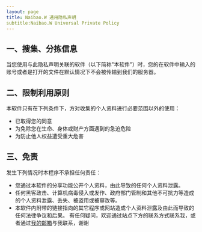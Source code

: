 ```yaml
---
layout: page
title: Naibao.W 通用隐私声明
subtitle:Naibao.W Universal Private Policy
---
```

##  一、搜集、分拣信息

当您使用与此隐私声明关联的软件（以下简称"本软件"）时，您的在软件中输入的账号或者是打开的文件在默认情况下不会被传输到我们的服务器。

##  二、限制利用原则

 本软件只有在下列条件下，方对收集的个人资料进行必要范围以外的使用：

 * 已取得您的同意
 * 为免除您在生命、身体或财产方面遇到的急迫危险
 * 为防止他人权益遭受重大危害

##  三、免责

发生下列情况时本程序不承担任何责任：

* 您通过本软件的分享功能公开个人资料，由此导致的任何个人资料泄露。
* 任何黑客政击、计算机病毒侵入或发作、政府部门管制和其他不可抗力等造成的个人资料泄露、丢失、被盗用或被窜改等。
* 本软件内附带的链接指向的其它程序或网站造成个人资料泄露及由此而导致的任何法律争议和后果。
有任何疑问，欢迎通过站点下方的联系方式联系我，或者通过[我的邮箱](naibaoofficial@163.com)与我联系，谢谢
